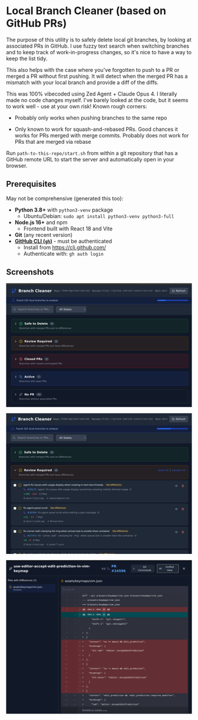 # Local Branch Cleaner (based on GitHub PRs)

The purpose of this utility is to safely delete local git branches, by looking at associated PRs in GitHub. I use fuzzy text search when switching branches and to keep track of work-in-progress changes, so it's nice to have a way to keep the list tidy.

This also helps with the case where you've forgotten to push to a PR or merged a PR without first pushing. It will detect when the merged PR has a mismatch with your local branch and provide a diff of the diffs.

This was 100% vibecoded using Zed Agent + Claude Opus 4. I literally made no code changes myself. I've barely looked at the code, but it seems to work well - use at your own risk! Known rough corners:

* Probably only works when pushing branches to the same repo

* Only known to work for squash-and-rebased PRs.  Good chances it works for PRs merged with merge commits.  Probably does not work for PRs that are merged via rebase

Run `path-to-this-repo/start.sh` from within a git repository that has a GitHub remote URL to start the server and automatically open in your browser.

## Prerequisites

May not be comprehensive (generated this too):

- **Python 3.8+** with `python3-venv` package
  - Ubuntu/Debian: `sudo apt install python3-venv python3-full`
- **Node.js 16+** and npm
  - Frontend built with React 18 and Vite
- **Git** (any recent version)
- **[GitHub CLI (`gh`)](https://cli.github.com/)** - must be authenticated
  - Install from https://cli.github.com/
  - Authenticate with: `gh auth login`

## Screenshots

![Branch overview with categories folded](screenshots/folded.png)

![Branches requiring review](screenshots/review-required.png)

![Diff viewer showing differences](screenshots/diff.png)
